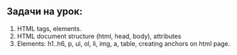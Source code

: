 ## Задачи на урок:

1. HTML tags, elements.
2. HTML document structure (html, head, body), attributes
3. Elements: h1..h6, p, ul, ol, li, img, a, table, creating anchors on html page. 













